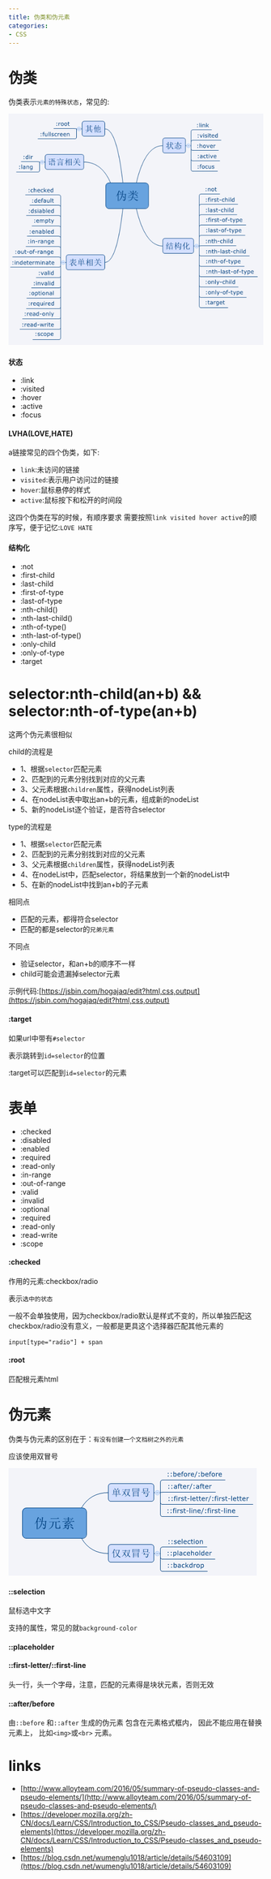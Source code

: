 ```yaml
---
title: 伪类和伪元素
categories: 
- CSS
---
```


# 伪类
伪类表示`元素的特殊状态`，常见的:

![](./images/fake-class.png)

#### 状态

- :link
- :visited
- :hover
- :active
- :focus




#### LVHA(LOVE,HATE)

a链接常见的四个伪类，如下:
- `link`:未访问的链接
- `visited`:表示用户访问过的链接
- `hover`:鼠标悬停的样式
- `active`:鼠标按下和松开的时间段

这四个伪类在写的时候，有顺序要求
需要按照`link visited hover active`的顺序写，便于记忆:`LOVE HATE`



#### 结构化

- :not
- :first-child
- :last-child
- :first-of-type
- :last-of-type
- :nth-child()
- :nth-last-child()
- :nth-of-type()
- :nth-last-of-type()
- :only-child
- :only-of-type
- :target



# selector:nth-child(an+b) && selector:nth-of-type(an+b)

这两个伪元素很相似

child的流程是

- 1、根据`selector`匹配元素
- 2、匹配到的元素分别找到对应的父元素
- 3、父元素根据`children`属性，获得nodeList列表
- 4、在nodeList表中取出an+b的元素，组成新的nodeList
- 5、新的nodeList逐个验证，是否符合selector


type的流程是

- 1、根据`selector`匹配元素
- 2、匹配到的元素分别找到对应的父元素
- 3、父元素根据`children`属性，获得nodeList列表
- 4、在nodeList中，匹配selector，将结果放到一个新的nodeList中
- 5、在新的nodeList中找到an+b的子元素


相同点
- 匹配的元素，都得符合selector
- 匹配的都是selector的`兄弟元素`


不同点

- 验证selector，和an+b的顺序不一样
- child可能会遗漏掉selector元素



示例代码:[https://jsbin.com/hogajaq/edit?html,css,output](https://jsbin.com/hogajaq/edit?html,css,output)




#### :target

如果url中带有`#selector`

表示跳转到`id=selector`的位置

:target可以匹配到`id=selector`的元素


# 表单
- :checked
- :disabled
- :enabled
- :required
- :read-only
- :in-range
- :out-of-range
- :valid
- :invalid
- :optional
- :required
- :read-only
- :read-write
- :scope


#### :checked
作用的元素:checkbox/radio

表示`选中的状态`

一般不会单独使用，因为checkbox/radio默认是样式不变的，所以单独匹配这checkbox/radio没有意义，一般都是更具这个选择器匹配其他元素的


```
input[type="radio"] + span 
```

#### :root

匹配根元素html



# 伪元素
伪类与伪元素的区别在于：`有没有创建一个文档树之外的元素`

应该使用双冒号

![](./images/fake-element.png)


#### ::selection

鼠标选中文字

支持的属性，常见的就`background-color`

#### ::placeholder

#### ::first-letter/::first-line
头一行，头一个字母，注意，匹配的元素得是块状元素，否则无效


#### ::after/before

由`::before` 和`::after` 生成的伪元素 包含在元素格式框内， 因此不能应用在替换元素上， 比如`<img>`或`<br>` 元素。


# links

- [http://www.alloyteam.com/2016/05/summary-of-pseudo-classes-and-pseudo-elements/](http://www.alloyteam.com/2016/05/summary-of-pseudo-classes-and-pseudo-elements/)
- [https://developer.mozilla.org/zh-CN/docs/Learn/CSS/Introduction_to_CSS/Pseudo-classes_and_pseudo-elements](https://developer.mozilla.org/zh-CN/docs/Learn/CSS/Introduction_to_CSS/Pseudo-classes_and_pseudo-elements)
- [https://blog.csdn.net/wumenglu1018/article/details/54603109](https://blog.csdn.net/wumenglu1018/article/details/54603109)